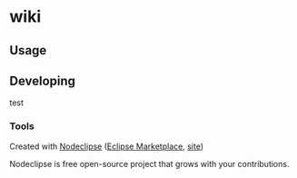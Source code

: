 # wiki

## Usage

## Developing

test

### Tools

Created with [Nodeclipse](https://github.com/Nodeclipse/nodeclipse-1)
([Eclipse Marketplace](http://marketplace.eclipse.org/content/nodeclipse), [site](http://www.nodeclipse.org))

Nodeclipse is free open-source project that grows with your contributions.
